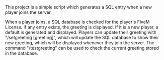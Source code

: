 This project is a simple script which generates a SQL entry when a new player joins the server.

When a player joins, a SQL database is checked for the player's FiveM License. If any entry exists, the greeting is displayed. If it is a new player, a default is generated and displayed.
Players can update their greeting with "/setgreeting [greeting]", which will update the SQL database to show their new greeting, which will be displayed whenever they join the server. 
The command "/testgreeting" can be used to check the current greeting stored in the database.

